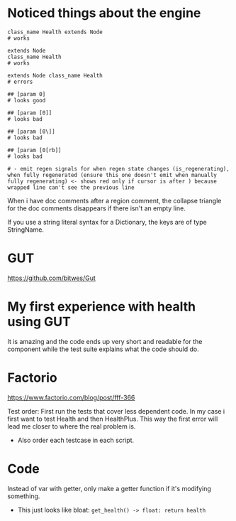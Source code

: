 # Noticed things about the engine

```gdscript
class_name Health extends Node
# works

extends Node
class_name Health
# works

extends Node class_name Health
# errors
```

```gdscript
## [param 0]
# looks good

## [param [0]]
# looks bad

## [param [0\]]
# looks bad

## [param [0[rb]]
# looks bad
```

```gdscript
# - emit regen signals for when regen state changes (is_regenerating), when fully regenerated (ensure this one doesn't emit when manually fully regenerating) <- shows red only if cursor is after ) because wrapped line can't see the previous line
```

When i have doc comments after a region comment, the collapse triangle for the doc comments disappears if there isn't an empty line.

If you use a string literal syntax for a Dictionary, the keys are of type StringName.

# GUT

https://github.com/bitwes/Gut

# My first experience with health using GUT

It is amazing and the code ends up very short and readable for the component while the test suite explains what the code should do.

# Factorio

https://www.factorio.com/blog/post/fff-366

Test order: First run the tests that cover less dependent code. In my case i first want to test Health and then HealthPlus. This way the first error will lead me closer to where the real problem is.
- Also order each testcase in each script.

# Code

Instead of var with getter, only make a getter function if it's modifying something.
- This just looks like bloat: `get_health() -> float: return health`
